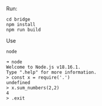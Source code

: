 Run:
```shell
cd bridge
npm install
npm run build
```

Use
```shell
node
```

```
➜ node
Welcome to Node.js v18.16.1.
Type ".help" for more information.
> const x = require('.')
undefined
> x.sum_numbers(2,2)
4
> .exit
```